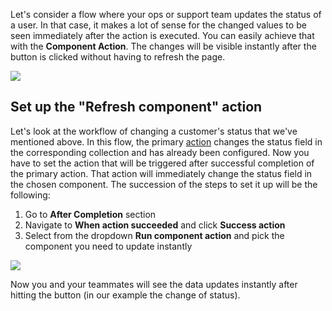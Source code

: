 Let's consider a flow where your ops or support team updates the status of a user. In that case, it makes a lot of sense for the changed values to be seen immediately after the action is executed. You can easily achieve that with the **Component Action**. The changes will be visible instantly after the button is clicked without having to refresh the page.

![](https://gblobscdn.gitbook.com/assets%2F-LQ08RFAKZvFADEiXKFy%2F-MW547845qWMpUmqYdHL%2F-MW8db72TNykEEwCoQ4U%2FGIF207.gif?alt=media&token=972d0cd4-0ffc-4d3d-a037-9ec5bffc8388)

## Set up the "Refresh component" action

Let's look at the workflow of changing a customer's status that we've mentioned above. In this flow, the primary [action](user-guide/design-and-structure/actions) changes the status field in the corresponding collection and has already been configured. Now you have to set the action that will be triggered after successful completion of the primary action. That action will immediately change the status field in the chosen component. The succession of the steps to set it up will be the following:

1. Go to **After Completion** section
2. Navigate to **When action succeeded** and click **Success action**
3. Select from the dropdown **Run component action** and pick the component you need to update instantly

![](https://gblobscdn.gitbook.com/assets%2F-LQ08RFAKZvFADEiXKFy%2F-MW547845qWMpUmqYdHL%2F-MW8i3la9LQ_4MPdF-4Z%2FGIF209.gif?alt=media&token=39728df6-d288-4c8c-833b-ef9205c50613)

Now you and your teammates will see the data updates instantly after hitting the button \(in our example the change of status\).

